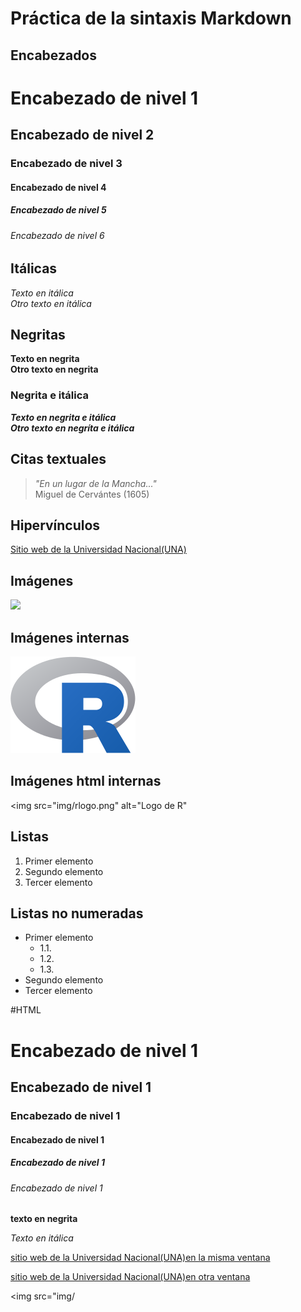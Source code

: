 # Práctica de la sintaxis Markdown

## Encabezados
# Encabezado de nivel 1
## Encabezado de nivel 2
### Encabezado de nivel 3
#### Encabezado de nivel 4
##### Encabezado de nivel 5
###### Encabezado de nivel 6

## Itálicas
*Texto en itálica*  
_Otro texto en itálica_
## Negritas
**Texto en negrita**
\
__Otro texto en negrita__


### Negrita e itálica 
***Texto en negrita e itálica***
\
_**Otro texto en negríta e itálica**_

## Citas textuales
> _"En un lugar de la Mancha..."_
\
Miguel de Cervántes (1605)

## Hipervínculos
[Sitio web de la Universidad Nacional(UNA)](https://www.una.ac.cr/)

## Imágenes

![ ](https://upload.wikimedia.org/wikipedia/commons/thumb/1/1b/R_logo.svg/200px-R_logo.svg.png)

## Imágenes internas 

![ ](img/rlogo.png)

## Imágenes html internas 

<img src="img/rlogo.png" alt="Logo de R"

## Listas 
1. Primer elemento
2. Segundo elemento 
3. Tercer elemento

## Listas no numeradas
- Primer elemento
    - 1.1.
    - 1.2.
    - 1.3.
- Segundo elemento
- Tercer elemento


#HTML
<h1>Encabezado de nivel 1</h1>
<h2>Encabezado de nivel 1</h2>
<h3>Encabezado de nivel 1</h3>
<h4>Encabezado de nivel 1</h4>
<h5>Encabezado de nivel 1</h5>
<h6>Encabezado de nivel 1</h6>

<strong>texto en negrita</strong>

<em>Texto en itálica</em>

<a href=https://www.una.ac.cr/>sitio web de la Universidad Nacional(UNA)en la misma ventana</a>

<a href=https://www.una.ac.cr/>sitio web de la Universidad Nacional(UNA)en otra ventana</a>

<img src="img/

